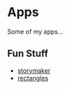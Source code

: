 # Apps

Some of my apps...

## Fun Stuff

- [storymaker](https://glowkeeper.github.io/storymaker/)
- [rectangles](https://glowkeeper.github.io/rectangle-react/)

&nbsp;